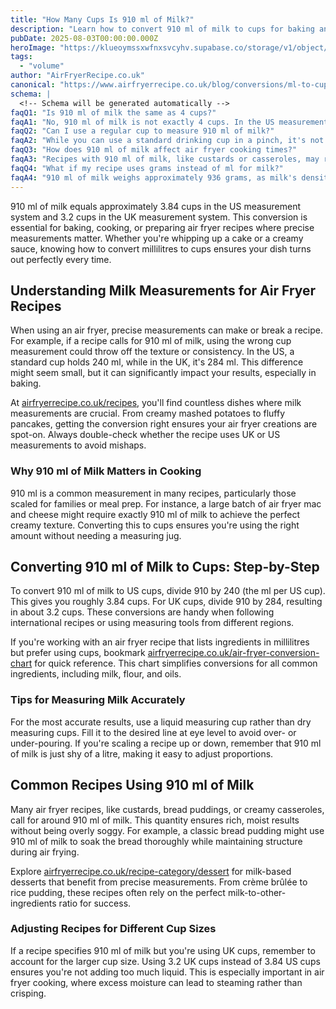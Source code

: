```yaml
---
title: "How Many Cups Is 910 ml of Milk?"
description: "Learn how to convert 910 ml of milk to cups for baking and cooking. Get precise measurements for UK and US cups in seconds!"
pubDate: 2025-08-03T00:00:00.000Z
heroImage: "https://klueoymssxwfnxsvcyhv.supabase.co/storage/v1/object/public/Shmucket/how-many-cups-is-910-ml-of-milk.webp"
tags:
  - "volume"
author: "AirFryerRecipe.co.uk"
canonical: "https://www.airfryerrecipe.co.uk/blog/conversions/ml-to-cups/how-many-cups-is-910-ml-of-milk"
schema: |
  <!-- Schema will be generated automatically -->
faqQ1: "Is 910 ml of milk the same as 4 cups?"
faqA1: "No, 910 ml of milk is not exactly 4 cups. In the US measurement system, 910 ml equals roughly 3.84 cups, while in the UK, it's about 3.2 cups. Always check which cup measurement your recipe uses to ensure accuracy."
faqQ2: "Can I use a regular cup to measure 910 ml of milk?"
faqA2: "While you can use a standard drinking cup in a pinch, it's not recommended for precise baking or air fryer recipes. Drinking cups vary in size, so for accurate results, use a proper liquid measuring cup marked with millilitres and cups."
faqQ3: "How does 910 ml of milk affect air fryer cooking times?"
faqA3: "Recipes with 910 ml of milk, like custards or casseroles, may require slightly longer cooking times in the air fryer due to the added moisture. However, the exact time depends on the dish. Always check for doneness with a skewer or thermometer."
faqQ4: "What if my recipe uses grams instead of ml for milk?"
faqA4: "910 ml of milk weighs approximately 936 grams, as milk's density is roughly 1.03 g/ml. If your recipe uses grams, you can use this conversion for accuracy. For more conversions, visit <a href=https://www.airfryerrecipe.co.uk/air-fryer-conversion-chart>airfryerrecipe.co.uk/air-fryer-conversion-chart</a>."
---
```

<p>910 ml of milk equals approximately 3.84 cups in the US measurement system and 3.2 cups in the UK measurement system. This conversion is essential for baking, cooking, or preparing air fryer recipes where precise measurements matter. Whether you're whipping up a cake or a creamy sauce, knowing how to convert millilitres to cups ensures your dish turns out perfectly every time.</p>

<h2>Understanding Milk Measurements for Air Fryer Recipes</h2>
<p>When using an air fryer, precise measurements can make or break a recipe. For example, if a recipe calls for 910 ml of milk, using the wrong cup measurement could throw off the texture or consistency. In the US, a standard cup holds 240 ml, while in the UK, it's 284 ml. This difference might seem small, but it can significantly impact your results, especially in baking.</p>
<p>At <a href=https://www.airfryerrecipe.co.uk/recipes>airfryerrecipe.co.uk/recipes</a>, you'll find countless dishes where milk measurements are crucial. From creamy mashed potatoes to fluffy pancakes, getting the conversion right ensures your air fryer creations are spot-on. Always double-check whether the recipe uses UK or US measurements to avoid mishaps.</p>

<h3>Why 910 ml of Milk Matters in Cooking</h3>
<p>910 ml is a common measurement in many recipes, particularly those scaled for families or meal prep. For instance, a large batch of air fryer mac and cheese might require exactly 910 ml of milk to achieve the perfect creamy texture. Converting this to cups ensures you're using the right amount without needing a measuring jug.</p>

<h2>Converting 910 ml of Milk to Cups: Step-by-Step</h2>
<p>To convert 910 ml of milk to US cups, divide 910 by 240 (the ml per US cup). This gives you roughly 3.84 cups. For UK cups, divide 910 by 284, resulting in about 3.2 cups. These conversions are handy when following international recipes or using measuring tools from different regions.</p>
<p>If you're working with an air fryer recipe that lists ingredients in millilitres but prefer using cups, bookmark <a href=https://www.airfryerrecipe.co.uk/air-fryer-conversion-chart>airfryerrecipe.co.uk/air-fryer-conversion-chart</a> for quick reference. This chart simplifies conversions for all common ingredients, including milk, flour, and oils.</p>

<h3>Tips for Measuring Milk Accurately</h3>
<p>For the most accurate results, use a liquid measuring cup rather than dry measuring cups. Fill it to the desired line at eye level to avoid over- or under-pouring. If you're scaling a recipe up or down, remember that 910 ml of milk is just shy of a litre, making it easy to adjust proportions.</p>

<h2>Common Recipes Using 910 ml of Milk</h2>
<p>Many air fryer recipes, like custards, bread puddings, or creamy casseroles, call for around 910 ml of milk. This quantity ensures rich, moist results without being overly soggy. For example, a classic bread pudding might use 910 ml of milk to soak the bread thoroughly while maintaining structure during air frying.</p>
<p>Explore <a href=https://www.airfryerrecipe.co.uk/recipe-category/dessert>airfryerrecipe.co.uk/recipe-category/dessert</a> for milk-based desserts that benefit from precise measurements. From crème brûlée to rice pudding, these recipes often rely on the perfect milk-to-other-ingredients ratio for success.</p>

<h3>Adjusting Recipes for Different Cup Sizes</h3>
<p>If a recipe specifies 910 ml of milk but you're using UK cups, remember to account for the larger cup size. Using 3.2 UK cups instead of 3.84 US cups ensures you're not adding too much liquid. This is especially important in air fryer cooking, where excess moisture can lead to steaming rather than crisping.</p>
